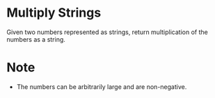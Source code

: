 # Multiply Strings 
Given two numbers represented as strings, return multiplication of the numbers
as a string.

# Note 
* The numbers can be arbitrarily large and are non-negative.

